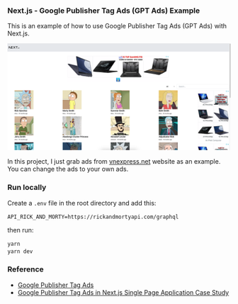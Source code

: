 ### Next.js - Google Publisher Tag Ads (GPT Ads) Example

This is an example of how to use Google Publisher Tag Ads (GPT Ads) with Next.js.

<img src='assets/demo.png' alt='' />


In this project, I just grab ads from [vnexpress.net](https://vnexpress.net/) website as an example. You can change the ads to your own ads.

### Run locally

Create a `.env` file in the root directory and add this:

```
API_RICK_AND_MORTY=https://rickandmortyapi.com/graphql
```
then run:
```bash
yarn
yarn dev
```
### Reference
- [Google Publisher Tag Ads](https://developers.google.com/publisher-tag/guides/get-started)
- [Google Publisher Tag Ads in Next.js Single Page Application Case Study](https://www.monterail.com/blog/gpt-ads-in-spa-next.js?utm_medium=social&utm_source=facebook&utm_campaign=development)
